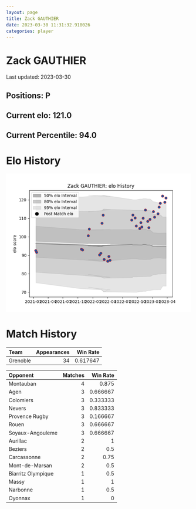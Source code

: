 ```yaml
---  
layout: page  
title: Zack GAUTHIER  
date: 2023-03-30 11:31:32.918026  
categories: player  
---
```

# Zack GAUTHIER


Last updated: 2023-03-30
## Positions: P

## Current elo: 121.0

## Current Percentile: 94.0

# Elo History


![elo history](history_ZackGAUTHIER.png)
# Match History


| Team     |   Appearances |   Win Rate |
|:---------|--------------:|-----------:|
| Grenoble |            34 |   0.617647 |

| Opponent           |   Matches |   Win Rate |
|:-------------------|----------:|-----------:|
| Montauban          |         4 |   0.875    |
| Agen               |         3 |   0.666667 |
| Colomiers          |         3 |   0.333333 |
| Nevers             |         3 |   0.833333 |
| Provence Rugby     |         3 |   0.166667 |
| Rouen              |         3 |   0.666667 |
| Soyaux-Angouleme   |         3 |   0.666667 |
| Aurillac           |         2 |   1        |
| Beziers            |         2 |   0.5      |
| Carcassonne        |         2 |   0.75     |
| Mont-de-Marsan     |         2 |   0.5      |
| Biarritz Olympique |         1 |   0.5      |
| Massy              |         1 |   1        |
| Narbonne           |         1 |   0.5      |
| Oyonnax            |         1 |   0        |